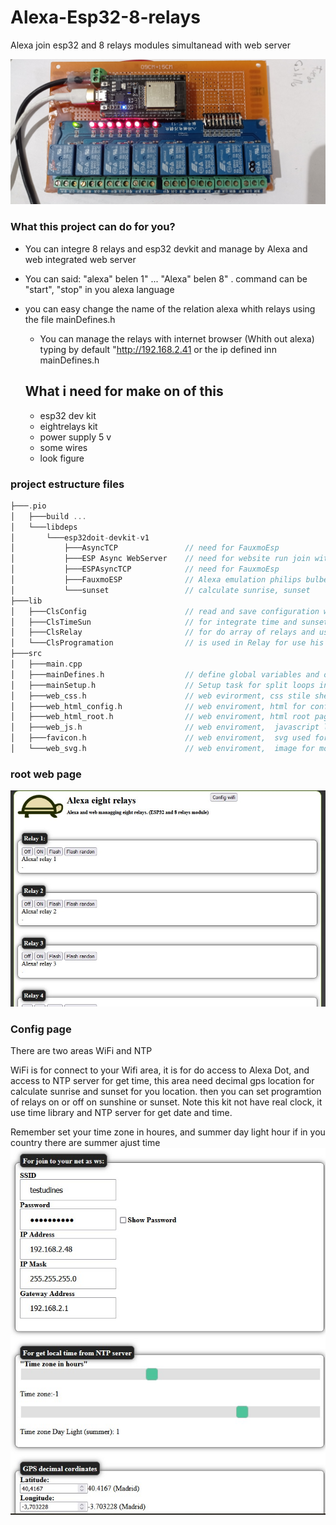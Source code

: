 # Alexa-Esp32-8-relays
Alexa join esp32 and 8 relays modules simultanead with web server 

![alt text](https://github.com/vniclos/Alexa-Esp32-8-relays/blob/main/images/hardware.jpg?raw=true)

### What this  project can do for you?
- You can integre 8 relays and esp32 devkit  and manage by Alexa and web integrated web server

- You can said:  "alexa" <commad>  belen 1" ... "Alexa" <command> belen 8" . command can be  "start", "stop" in you alexa language

- you can easy change the name of the relation alexa whith relays using the file mainDefines.h
  
  - You can manage the relays with internet browser (Whith out alexa) typing  by default "http://192.168.2.41 or the ip defined inn mainDefines.h 
  
  ## What i need for make on of this
  - esp32 dev kit
  - eightrelays kit
  - power supply 5 v
  - some wires
  - look figure


### project estructure files
```cpp
├───.pio
│   ├───build ...
│   └───libdeps
│       └───esp32doit-devkit-v1
│           ├───AsyncTCP               // need for FauxmoEsp
│           ├───ESP Async WebServer    // need for website run join with faxumo
│           ├───ESPAsyncTCP            // need for FauxmoEsp
│           ├───FauxmoESP              // Alexa emulation philips bulbe
│           └───sunset                 // calculate sunrise, sunset
├───lib
│   ├───ClsConfig                      // read and save configuration wifi, time and sunset configuration
│   ├───ClsTimeSun                     // for integrate time and sunset and easy split his use
│   ├───ClsRelay                       // for do array of relays and use more easy
│   └───ClsProgramation                // is used in Relay for use his programation 
├───src
│   ├───main.cpp
│   ├───mainDefines.h                  // define global variables and object (prefix g_)
│   ├───mainSetup.h                    // Setup task for split loops in tasks and set witch procesor use
│   ├───web_css.h                      // web evirorment, css stile sheet for web enviroment
│   ├───web_html_config.h              // web enviroment, html for config is used join class ClsConfig
│   ├───web_html_root.h                // web enviroment, html root page, it used for manage relays 
│   ├───web_js.h                       // web enviroment,  javascript library
│   ├───favicon.h                      // web enviroment,  svg used for favicon
│   └───web_svg.h                      // web enviroment,  image for more funny web page

```

### root web page

![alt text](images/root.jpg?raw=true)
### Config page
There are two areas WiFi and NTP 

WiFi is for connect to your Wifi area, it is for do access to Alexa Dot, and access to NTP server for get time, this area need decimal gps location for calculate sunrise and sunset for you location. then you can set programtion of relays on or off on sunshine or sunset.  Note this kit not have real clock, it use time library and NTP server for get date and time.

Remember set your time zone in houres, and summer day light hour if in you country there are summer ajust time
![alt text](https://github.com/vniclos/Alexa-Esp32-8-relays/blob/main/images/config.jpg?raw=true)


